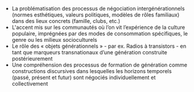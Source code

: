 - La problématisation des processus de négociation intergénérationnels (normes esthétiques, valeurs politiques, modèles de rôles familiaux) dans des lieux concrets (famille, clubs, etc.)
- L'accent mis sur les communautés où l’on vit l’expérience de la culture populaire, imprégnées par des modes de consommation spécifiques, le genre ou les milieux socioculturels
- Le rôle des « objets générationnels » - par ex. Radios à transistors - en tant que marqueurs transnationaux d’une génération construite postérieurement 
- Une compréhension des processus de formation de génération comme constructions discursives dans lesquelles les horizons temporels (passé, présent et futur) sont négociés individuellement et collectivement
